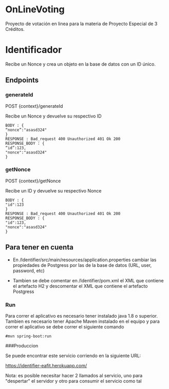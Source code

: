 ﻿# OnLineVoting


Proyecto de votación en linea para la materia de Proyecto Especial de 3 Créditos.


# Identificador

Recibe un Nonce y crea un objeto en la base de datos con un ID único.

## Endpoints

### generateId

POST {context}/generateId

Recibe un Nonce y devuelve su respectivo ID



```HEADERS: Content-Type = application/json
BODY : {
“nonce”:"asasd324" 
}
RESPONSE : Bad_request 400 Unauthorized 401 Ok 200
RESPONSE_BODY : {
“id”:123,
"nonce":"asasd324" 
}

```


### getNonce

POST {context}/getNonce

Recibe un ID y devuelve su respectivo Nonce



```HEADERS: Content-Type = application/json
BODY : {
"id":123
}
RESPONSE : Bad_request 400 Unauthorized 401 Ok 200
RESPONSE_BODY : {
"id":123,
"nonce":"asasd324" 
}

```


## Para tener en cuenta

- En /Identifier/src/main/resources/application.properties cambiar las propiedades de Postgress por las de la base de datos (URL, user, password, etc)

- Tambien se debe comentar en /Identifier/pom.xml el XML que contiene el artefacto H2 y descomentar el XML que contiene el artefacto Postgress

### Run

Para correr el aplicativo es necesario tener instalado java 1.8 o superior. 
Tambien es necesario tener Apache Maven instalado en el equipo y para correr el aplicativo se debe correr el siguiente comando

``` #mvn spring-boot:run ```

###Produccion

Se puede encontrar este servicio corriendo en la siguiente URL:

https://identifier-eafit.herokuapp.com/

Nota: es posible necesitar hacer 2 llamados al servicio, uno para "despertar" el servidor y otro para consumir el servicio como tal